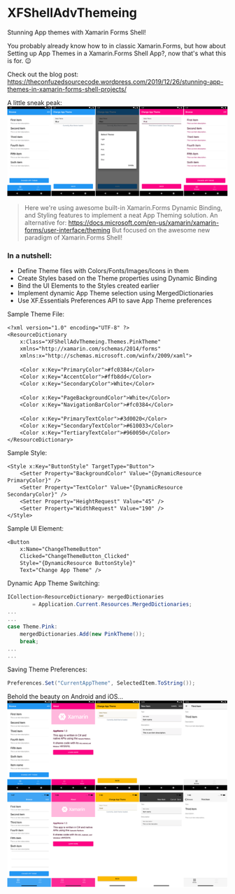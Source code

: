# XFShellAdvThemeing
Stunning App themes with Xamarin Forms Shell! 

You probably already know how to in classic Xamarin.Forms, but how about Setting up App Themes in a Xamarin.Forms Shell App?, now that's what this is for. 😉 

Check out the blog post: https://theconfuzedsourcecode.wordpress.com/2019/12/26/stunning-app-themes-in-xamarin-forms-shell-projects/

A little sneak peak:
![Android](/screenshots/PreviewStepByStepDemoAndroid.png)

>Here we're using awesome built-in Xamarin.Forms Dynamic Binding, and Styling features to implement a neat App Theming solution.
>An alternative for: https://docs.microsoft.com/en-us/xamarin/xamarin-forms/user-interface/theming
>But focused on the awesome new paradigm of Xamarin.Forms Shell!

### In a nutshell:
- Define Theme files with Colors/Fonts/Images/Icons in them
- Create Styles based on the Theme properties using Dynamic Binding
- Bind the UI Elements to the Styles created earlier
- Implement dynamic App Theme selection using MergedDictionaries
- Use XF.Essentials Preferences API to save App Theme preferences

Sample Theme File:
```xaml
﻿<?xml version="1.0" encoding="UTF-8" ?>
<ResourceDictionary
    x:Class="XFShellAdvThemeing.Themes.PinkTheme"
    xmlns="http://xamarin.com/schemas/2014/forms"
    xmlns:x="http://schemas.microsoft.com/winfx/2009/xaml">

    <Color x:Key="PrimaryColor">#fc0384</Color>
    <Color x:Key="AccentColor">#ffb8dd</Color>
    <Color x:Key="SecondaryColor">White</Color>

    <Color x:Key="PageBackgroundColor">White</Color>
    <Color x:Key="NavigationBarColor">#fc0384</Color>

    <Color x:Key="PrimaryTextColor">#3d0020</Color>
    <Color x:Key="SecondaryTextColor">#610033</Color>
    <Color x:Key="TertiaryTextColor">#960050</Color>
</ResourceDictionary>
```

Sample Style:

```xaml
<Style x:Key="ButtonStyle" TargetType="Button">
    <Setter Property="BackgroundColor" Value="{DynamicResource PrimaryColor}" />
    <Setter Property="TextColor" Value="{DynamicResource SecondaryColor}" />
    <Setter Property="HeightRequest" Value="45" />
    <Setter Property="WidthRequest" Value="190" />
</Style>
```

Sample UI Element: 

```xaml
<Button
    x:Name="ChangeThemeButton"
    Clicked="ChangeThemeButton_Clicked"
    Style="{DynamicResource ButtonStyle}"
    Text="Change App Theme" />
```

Dynamic App Theme Switching:
```csharp
ICollection<ResourceDictionary> mergedDictionaries
		= Application.Current.Resources.MergedDictionaries;
...
...
case Theme.Pink:
	mergedDictionaries.Add(new PinkTheme());
	break;
...
...
```

Saving Theme Preferences: 
```csharp
Preferences.Set("CurrentAppTheme", SelectedItem.ToString());
```

Behold the beauty on Android and iOS...
![Android](/screenshots/PreviewCollectionAndroid.png)
![iOS](/screenshots/PreviewCollectioniOS.png)

